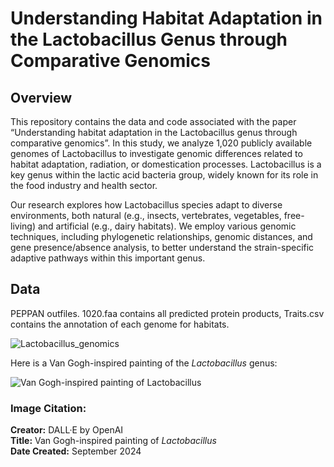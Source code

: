 # Understanding Habitat Adaptation in the Lactobacillus Genus through Comparative Genomics

## Overview

This repository contains the data and code associated with the paper “Understanding habitat adaptation in the Lactobacillus genus through comparative genomics”. In this study, we analyze 1,020 publicly available genomes of Lactobacillus to investigate genomic differences related to habitat adaptation, radiation, or domestication processes. Lactobacillus is a key genus within the lactic acid bacteria group, widely known for its role in the food industry and health sector.

Our research explores how Lactobacillus species adapt to diverse environments, both natural (e.g., insects, vertebrates, vegetables, free-living) and artificial (e.g., dairy habitats). We employ various genomic techniques, including phylogenetic relationships, genomic distances, and gene presence/absence analysis, to better understand the strain-specific adaptive pathways within this important genus.


## Data
PEPPAN outfiles. 1020.faa contains all predicted protein products, Traits.csv contains the annotation of each genome for habitats.

![Lactobacillus_genomics](https://github.com/user-attachments/assets/8ff6b977-0c4f-40c5-9602-99c75428ba8b)

Here is a Van Gogh-inspired painting of the *Lactobacillus* genus:

![Van Gogh-inspired painting of Lactobacillus](https://github.com/YOUR-REPO-NAME/PATH-TO-IMAGE/Lactobacillus_genomics.png)

### Image Citation:
**Creator:** DALL·E by OpenAI  
**Title:** Van Gogh-inspired painting of *Lactobacillus*  
**Date Created:** September 2024  
